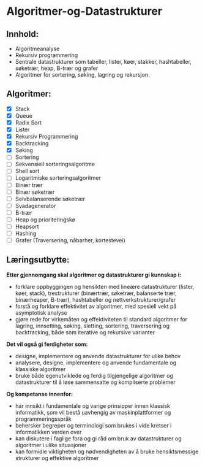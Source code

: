 # Algoritmer-og-Datastrukturer

## Innhold:

- Algoritmeanalyse
- Rekursiv programmering
- Sentrale datastrukturer som tabeller, lister, køer, stakker, hashtabeller, søketrær, heap, B-trær og grafer
- Algoritmer for sortering, søking, lagring og rekursjon.


## Algoritmer:
- [x] Stack
- [x] Queue
- [x] Radix Sort
- [x] Lister
- [x] Rekursiv Programmering
- [x] Backtracking
- [x] Søking
- [ ] Sortering
- [ ] Sekvensiell sorteringsalgoritme
- [ ] Shell sort
- [ ] Logaritmiske sorteringsalgoritmer
- [ ] Binær trær
- [ ] Binær søketrær
- [ ] Selvbalanserende søketrær
- [ ] Svadagenerator
- [ ] B-trær
- [ ] Heap og prioriteringskø
- [ ] Heapsort
- [ ] Hashing
- [ ] Grafer (Traversering, nåbarher, kortestevei)

## Læringsutbytte:

**Etter gjennomgang skal algoritmer og datastrukturer gi kunnskap i:**
- forklare oppbyggingen og hensikten med lineære datastrukturer (lister, køer, stack), trestrukturer (binærtrær, søketrær, balanserte trær, binærheaper, B-trær), hashtabeller og nettverkstrukturer/grafer
- forstå og forklare effektivitet av algoritmer, med spesiell vekt på asymptotisk analyse
- gjøre rede for virkemåten og effektiviteten til standard algoritmer for lagring, innsetting, søking, sletting, sortering, traversering og backtracking, både som iterative og rekursive varianter


**Det vil også gi ferdigheter som:**
- designe, implementere og anvende datastrukturer for ulike behov
- analysere, designe, implementere og anvende fundamentale og klassiske algoritmer
- bruke både egenutviklede og ferdig tilgjengelige algoritmer og datastrukturer til å løse sammensatte og kompliserte problemer

**Og kompetanse innenfor:**
- har innsikt i fundamentale og varige prinsipper innen klassisk informatikk, som vil bestå uavhengig av maskinplattformer og programmeringsspråk
- behersker begreper og terminologi som brukes i vide kretser i informatikken verden over
- kan diskutere i faglige fora og gi råd om bruk av datastrukturer og algoritmer i ulike situasjoner
- kan formidle viktigheten og nødvendigheten av å bruke hensiktsmessige strukturer og effektive algoritmer
